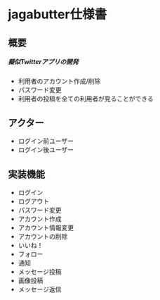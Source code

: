 # jagabutter仕様書

## 概要
##### 擬似Twitterアプリの開発
- 利用者のアカウント作成/削除
- パスワード変更
- 利用者の投稿を全ての利用者が見ることができる


## アクター
- ログイン前ユーザー
- ログイン後ユーザー

## 実装機能
- ログイン
- ログアウト
- パスワード変更
- アカウント作成
- アカウント情報変更
- アカウントの削除
- いいね！
- フォロー
- 通知
- メッセージ投稿
- 画像投稿
- メッセージ返信

## 
